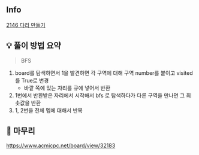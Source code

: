 ## Info
[2146 다리 만들기](https://www.acmicpc.net/problem/2146)

## 💡 풀이 방법 요약
> BFS
1. board를 탐색하면서 1을 발견하면 각 구역에 대해 구역 number를 붙이고 visited를 True로 변경
    - 바깥 쪽에 있는 자리를 큐에 넣어서 반환 
2. 1번에서 반환받은 자리에서 시작해서 bfs 로 탐색하다가 다른 구역을 만나면 그 최솟값을 반환
3. 1, 2번을 전체 멥에 대해서 반복

## 🙂 마무리
https://www.acmicpc.net/board/view/32183